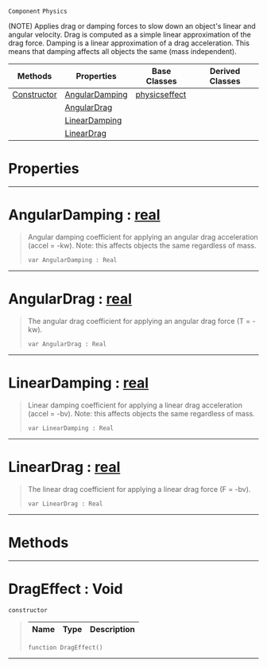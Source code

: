  `Component` `Physics`



(NOTE) Applies drag or damping forces to slow down an object's linear and angular velocity. Drag is computed as a simple linear approximation of the drag force. Damping is a linear approximation of a drag acceleration. This means that damping affects all objects the same (mass independent).

|Methods|Properties|Base Classes|Derived Classes|
|---|---|---|---|
|[ Constructor](https://github.com/ZilchEngine/ZilchDocs/blob/master/code_reference/class_reference/drageffect.markdown#drageffect-void)|[ AngularDamping](https://github.com/ZilchEngine/ZilchDocs/blob/master/code_reference/class_reference/drageffect.markdown#angulardamping-zero-engi)|[physicseffect](https://github.com/ZilchEngine/ZilchDocs/blob/master/code_reference/class_reference/physicseffect.markdown)| |
| |[ AngularDrag](https://github.com/ZilchEngine/ZilchDocs/blob/master/code_reference/class_reference/drageffect.markdown#angulardrag-zero-engine)| | |
| |[ LinearDamping](https://github.com/ZilchEngine/ZilchDocs/blob/master/code_reference/class_reference/drageffect.markdown#lineardamping-zero-engin)| | |
| |[ LinearDrag](https://github.com/ZilchEngine/ZilchDocs/blob/master/code_reference/class_reference/drageffect.markdown#lineardrag-zero-engine-d)| | |


 #  Properties


---  
 #  AngularDamping : [real](https://github.com/ZilchEngine/ZilchDocs/blob/master/code_reference/nada_base_types/real.markdown)

> Angular damping coefficient for applying an angular drag acceleration (accel = -kw). Note: this affects objects the same regardless of mass.
> ``` lang=cpp, name=Nada
> var AngularDamping : Real


---  
 #  AngularDrag : [real](https://github.com/ZilchEngine/ZilchDocs/blob/master/code_reference/nada_base_types/real.markdown)

> The angular drag coefficient for applying an angular drag force (T = -kw).
> ``` lang=cpp, name=Nada
> var AngularDrag : Real


---  
 #  LinearDamping : [real](https://github.com/ZilchEngine/ZilchDocs/blob/master/code_reference/nada_base_types/real.markdown)

> Linear damping coefficient for applying a linear drag acceleration (accel = -bv). Note: this affects objects the same regardless of mass.
> ``` lang=cpp, name=Nada
> var LinearDamping : Real


---  
 #  LinearDrag : [real](https://github.com/ZilchEngine/ZilchDocs/blob/master/code_reference/nada_base_types/real.markdown)

> The linear drag coefficient for applying a linear drag force (F = -bv).
> ``` lang=cpp, name=Nada
> var LinearDrag : Real


---  
 #  Methods


---  
 #  DragEffect : Void

 `constructor`

> 
> |Name|Type|Description|
> |---|---|---|
> ``` lang=cpp, name=Nada
> function DragEffect()
> ``` 


---  
 

 